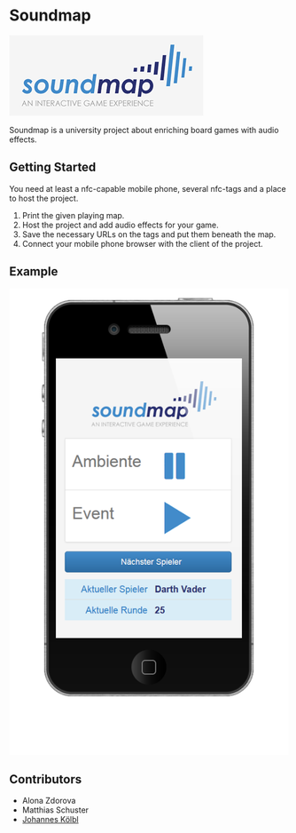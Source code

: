# Soundmap

![soundmap logo](soundmap/assets/images/logo_frontend.png)

Soundmap is a university project about enriching board games with audio effects.

## Getting Started

You need at least a nfc-capable mobile phone, several nfc-tags and a place to host the project.

1. Print the given playing map.
2. Host the project and add audio effects for your game.
3. Save the necessary URLs on the tags and put them beneath the map.
4. Connect your mobile phone browser with the client of the project.

## Example

![soundmap on mobile phone](documents/screenshots/frontend-iphone.png)

## Contributors

- Alona Zdorova
- Matthias Schuster
- [Johannes Kölbl](https://github.com/programmingJOJO)
